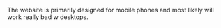 The website is primarily designed for mobile phones and most likely will work really bad w desktops.